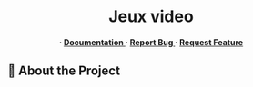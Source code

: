 <div align='center'>

<h1>Jeux video</h1>
<h4> <span> · </span> <a href="https://github.com/Les solènes andres/Amethyste/blob/master/README.md"> Documentation </a> <span> · </span> <a href="https://github.com/Les solènes andres/Amethyste/issues"> Report Bug </a> <span> · </span> <a href="https://github.com/Les solènes andres/Amethyste/issues"> Request Feature </a> </h4>


</div>

## :star2: About the Project